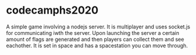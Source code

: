# codecamphs2020
A simple game involving a nodejs server.
It is multiplayer and uses socket.js for communicating iwth the server.
Upon launching the server a certain amount of flags are generated and then players can collect them and see eachother.
It is set in space and has a spacestation you can move through.
